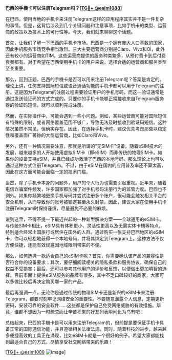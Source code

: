 **巴西的手機卡可以注册Telegram吗？[[TG💪+ @esim1088](https://t.me/s/esim1088)]**

在巴西，使用当地的手机卡来注册Telegram这样的应用程序其实并不是一件复杂的事情。但是，这背后涉及到几个关键问题和注意事项，比如手机卡的类型、运营商的政策以及技术上的可行性等。今天，我们就来聊聊这个话题。

首先，让我们了解一下巴西的手机卡市场。巴西是一个拥有庞大人口基数的国家，因此手机服务市场竞争相当激烈。三大主要运营商分别是Claro、Vivo和Oi，此外还有较小的运营商如TIM。这些运营商提供的服务种类繁多，从预付费卡到后付费套餐都有。对于希望在巴西使用手机卡的用户来说，选择合适的运营商和服务类型至关重要。

那么，回到正题，巴西的手機卡是否可以用来注册Telegram呢？答案是肯定的。理论上讲，任何支持国际短信或语音通话功能的手机卡都可以用于Telegram的注册。这是因为Telegram的注册过程需要验证用户的手机号码，而这一验证通常是通过发送验证码的方式完成的。只要你的手机卡能够正常接收来自Telegram服务器的验证码短信，就可以顺利完成注册。

然而，在实际操作中，可能会遇到一些小问题。例如，某些运营商可能对国际短信有特殊的限制，或者网络覆盖范围不够广，导致无法及时接收到验证码短信。这种情况虽然不常见，但确实存在。因此，在选择手机卡时，建议优先考虑那些以稳定性和覆盖面广著称的大型运营商，比如Claro和Vivo。

另外，还有一种情况需要注意，那就是所谓的“无SIM卡”设备。随着eSIM技术的发展，越来越多的人开始使用虚拟SIM卡（即eSIM）而非传统的物理SIM卡。如果你的设备支持eSIM，并且已经成功激活了巴西的本地号码，那么理论上也可以通过这种方式注册Telegram。不过，由于eSIM在国内的应用普及率还不算太高，因此在这方面可能会面临一定的技术门槛。

当然，除了手机卡本身的问题外，用户的个人行为也需要引起重视。近年来，随着电信诈骗案件频发，许多国家都加强了对手机号码注册行为的监管力度。巴西也不例外。如果你频繁地更换手机号码并尝试注册多个账户，很可能会触发相关平台的安全机制，从而导致你的账号被锁定甚至永久封禁。因此，建议大家在使用手机卡注册Telegram时保持谨慎，尽量避免不必要的麻烦。

说到这里，不得不提一下最近兴起的一种新型解决方案——全球通用的eSIM卡。与传统SIM卡相比，eSIM具有体积更小、灵活性更高以及无需实体卡槽等特点，特别适合经常出国旅行或居住在国外的人群。通过购买一张支持巴西地区的eSIM卡，你可以轻松地获得一个本地号码，并将其绑定到Telegram上。这种方法不仅方便快捷，还能有效规避因地域限制带来的不便。

那么，如何选择一款适合自己的eSIM卡呢？首先，你需要确认该产品的兼容性是否符合你的设备要求；其次，要仔细阅读相关的隐私条款和服务协议，确保自己的权益不受损害；最后，还可以参考其他用户的评价和反馈，以便做出更加明智的选择。目前市面上提供eSIM服务的品牌有很多，其中不乏口碑较好的商家，大家可以多做比较后再决定购买哪一家的产品。

最后再强调一点，无论你是通过传统的物理SIM卡还是新兴的eSIM卡来注册Telegram，都要时刻牢记网络安全的重要性。不要随意泄露个人信息，定期更新密码，安装可靠的安全软件……这些都是保护自己免受网络威胁的有效措施。毕竟，谁都不想因为一时疏忽而让辛苦积累的好友列表瞬间化为乌有吧！

总结起来，巴西的手機卡是可以用来注册Telegram的，但前提是要保证手机卡具备正常的国际通信功能，并且遵循相关法律法规。同时，随着科技的进步，越来越多便捷高效的工具正在涌现，比如eSIM卡就是一个很好的例子。希望大家都能找到最适合自己的方式，尽情享受社交网络带来的乐趣！

[[TG💪+ @esim1088](https://t.me/s/esim1088) ![Image](https://i.postimg.cc/4NQfJmqS/Snipaste-2025-05-13-00-14-12.png)]